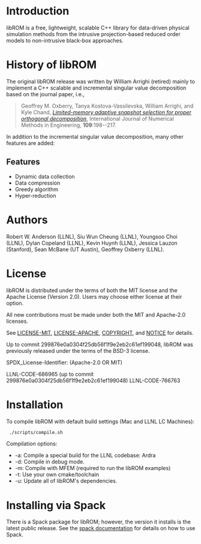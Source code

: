 # Introduction

libROM is a free, lightweight, scalable C++ library for data-driven physical
simulation methods from the intrusive projection-based reduced order models to
non-intrusive black-box approaches.


# History of libROM

The original libROM release was written by William Arrighi (retired) mainly to
implement a C++ scalable and incremental singular value decomposition based on
the journal paper, i.e.,

> Geoffrey M. Oxberry, Tanya Kostova-Vassilevska, William Arrighi, and Kyle Chand, [_Limited-memory adaptive snapshot selection for proper orthogonal decomposition_](https://onlinelibrary.wiley.com/doi/full/10.1002/nme.5283), International Journal of Numerical Methods in Engineering, **109**:198--217.

In addition to the incremental singular value decomposition, many other features
are added:

## Features

- Dynamic data collection
- Data compression
- Greedy algorithm
- Hyper-reduction

# Authors
Robert W. Anderson (LLNL),
Siu Wun Cheung (LLNL),
Youngsoo Choi (LLNL),
Dylan Copeland (LLNL),
Kevin Huynh (LLNL),
Jessica Lauzon (Stanford),
Sean McBane (UT Austin),
Geoffrey Oxberry (LLNL).

# License

libROM is distributed under the terms of both the MIT license and the
Apache License (Version 2.0). Users may choose either license at their
option.

All new contributions must be made under both the MIT and Apache-2.0 licenses.

See
[LICENSE-MIT](https://github.com/LLNL/libROM/blob/master/LICENSE-MIT),
[LICENSE-APACHE](https://github.com/LLNL/libROM/blob/master/LICENSE-APACHE),
[COPYRIGHT](https://github.com/LLNL/libROM/blob/master/COPYRIGHT), and
[NOTICE](https://github.com/LLNL/libROM/blob/master/NOTICE) for
details.

Up to commit 299876e0a0304f25db56f1f9e2eb2c61ef199048, libROM was
previously released under the terms of the BSD-3 license.

SPDX_License-Identifier: (Apache-2.0 OR MIT)

LLNL-CODE-686965 (up to commit 299876e0a0304f25db56f1f9e2eb2c61ef199048)
LLNL-CODE-766763

# Installation

To compile libROM with default build settings (Mac and LLNL LC Machines):
```sh
 ./scripts/compile.sh
```

Compilation options:

- -a: Compile a special build for the LLNL codebase: Ardra
- -d: Compile in debug mode.
- -m: Compile with MFEM (required to run the libROM examples)
- -t: Use your own cmake/toolchain
- -u: Update all of libROM's dependencies.

# Installing via Spack

There is a Spack package for libROM; however, the version it installs
is the latest public release. See the [spack
documentation](http://spack.readthedocs.io/en/latest/index.html) for
details on how to use Spack.
